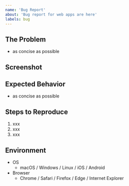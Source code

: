 ```yaml
---
name: 'Bug Report'
about: 'Bug report for web apps are here'
labels: bug
---
```


## The Problem
- as concise as possible

## Screenshot
<!-- If it's a bug, attach a screenshot of the developer tool console -->

## Expected Behavior
- as concise as possible

## Steps to Reproduce
1. xxx
2. xxx
3. xxx

## Environment
- OS
  - macOS / Windows / Linux / iOS / Android
- Browser
  - Chrome / Safari / Firefox / Edge / Internet Explorer
